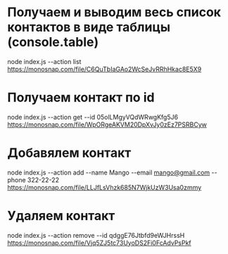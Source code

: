 # Получаем и выводим весь список контактов в виде таблицы (console.table)

node index.js --action list https://monosnap.com/file/C6QuTbIaGAo2WcSeJvRRhHkac8E5X9

# Получаем контакт по id

node index.js --action get --id 05olLMgyVQdWRwgKfg5J6 https://monosnap.com/file/WpORgeAKVM20DpXvJy0zEz7PSRBCyw

# Добавялем контакт

node index.js --action add --name Mango --email mango@gmail.com --phone 322-22-22 https://monosnap.com/file/LLJfLsVhzk685N7WjkUzW3Usa0zmmy

# Удаляем контакт

node index.js --action remove --id qdggE76Jtbfd9eWJHrssH https://monosnap.com/file/Vjq5ZJ5tc73UyoDS2Fi0FcAdvPsPkf
